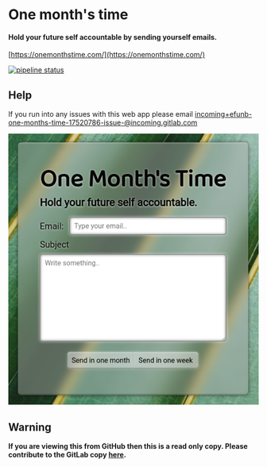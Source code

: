 # One month's time

#### Hold your future self accountable by sending yourself emails.

[https://onemonthstime.com/](https://onemonthstime.com/)

[![pipeline status](https://gitlab.com/efunb/suvat-app/badges/master/pipeline.svg)](https://gitlab.com/efunb/suvat-app/commits/master)

## Help

If you run into any issues with this web app please email [incoming+efunb-one-months-time-17520786-issue-@incoming.gitlab.com](mailto:incoming+efunb-one-months-time-17520786-issue-@incoming.gitlab.com)

![](screenshot.png)

## **Warning**

**If you are viewing this from GitHub then this is a read only copy. Please contribute to the GitLab copy [here](https://gitlab.com/efunb/one-months-time).**